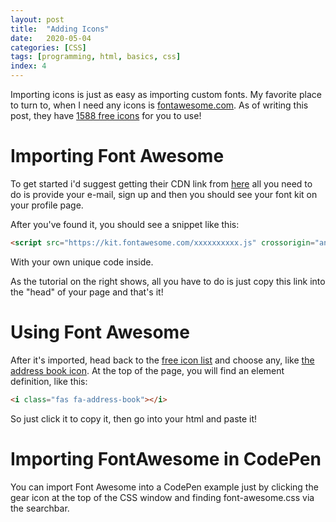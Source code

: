 ```yaml
---
layout: post
title:  "Adding Icons"
date:   2020-05-04
categories: [CSS]
tags: [programming, html, basics, css]
index: 4
---
```


Importing icons is just as easy as importing custom fonts. My favorite place to turn to, when I need any icons is [fontawesome.com](https://fontawesome.com/). As of writing this post, they have [1588 free icons](https://fontawesome.com/icons?d=gallery&m=free) for you to use!

# Importing Font Awesome

To get started i'd suggest getting their CDN link from [here](https://fontawesome.com/start) all you need to do is provide your e-mail, sign up and then you should see your font kit on your profile page. 

After you've found it, you should see a snippet like this:

```html
<script src="https://kit.fontawesome.com/xxxxxxxxxx.js" crossorigin="anonymous"></script>
```

With your own unique code inside.

As the tutorial on the right shows, all you have to do is just copy this link into the "head" of your page and that's it!

# Using Font Awesome

After it's imported, head back to the [free icon list](https://fontawesome.com/icons?d=gallery&m=free) and choose any, like [the address book icon](https://fontawesome.com/icons/address-book?style=solid). At the top of the page, you will find an element definition, like this:

```html
<i class="fas fa-address-book"></i>
```

So just click it to copy it, then go into your html and paste it!

# Importing FontAwesome in CodePen

You can import Font Awesome into a CodePen example just by clicking the gear icon at the top of the CSS window and finding font-awesome.css via the searchbar.